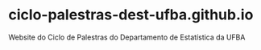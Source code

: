 # ciclo-palestras-dest-ufba.github.io
Website do Ciclo de Palestras do Departamento de Estatística da UFBA
